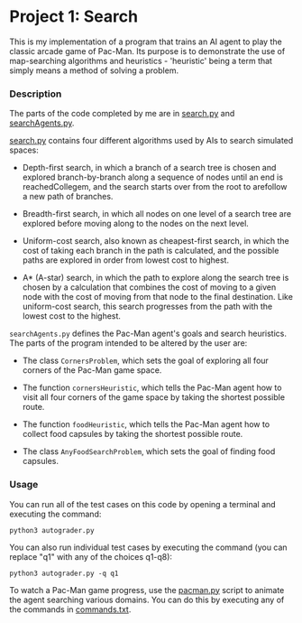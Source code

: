 # Project 1: Search

This is my implementation of a program that trains an AI agent to play the classic arcade game of Pac-Man. Its purpose is to demonstrate the use of map-searching algorithms and heuristics - 'heuristic' being a term that simply means a method of solving a problem.

### Description

The parts of the code completed by me are in [search.py](/search/search.py) and [searchAgents.py](/search/searchAgents.py).

[search.py](/search/search.py) contains four different algorithms used by AIs to search simulated spaces:

- Depth-first search, in which a branch of a search tree is chosen and explored branch-by-branch along a sequence of nodes until an end is reachedCollegem, and the search starts over from the root to arefollow a new path of branches.

- Breadth-first search, in which all nodes on one level of a search tree are explored before moving along to the nodes on the next level.

- Uniform-cost search, also known as cheapest-first search, in which the cost of taking each branch in the path is calculated, and the possible paths are explored in order from lowest cost to highest.

- A* (A-star) search, in which the path to explore along the search tree is chosen by a calculation that combines the cost of moving to a given node with the cost of moving from that node to the final destination. Like uniform-cost search, this search progresses from the path with the lowest cost to the highest.

`searchAgents.py` defines the Pac-Man agent's goals and search heuristics. The parts of the program intended to be altered by the user are:

- The class `CornersProblem`, which sets the goal of exploring all four corners of the Pac-Man game space.

- The function `cornersHeuristic`, which tells the Pac-Man agent how to visit all four corners of the game space by taking the shortest possible route.

- The function `foodHeuristic`, which tells the Pac-Man agent how to collect food capsules by taking the shortest possible route.

- The class `AnyFoodSearchProblem`, which sets the goal of finding food capsules.

### Usage

You can run all of the test cases on this code by opening a terminal and executing the command:

    python3 autograder.py

You can also run individual test cases by executing the command (you can replace "q1" with any of the choices q1-q8):

    python3 autograder.py -q q1

To watch a Pac-Man game progress, use the [pacman.py](/search/pacman.py) script to animate the agent searching various domains. You can do this by executing any of the commands in [commands.txt](/search/commands.txt).
